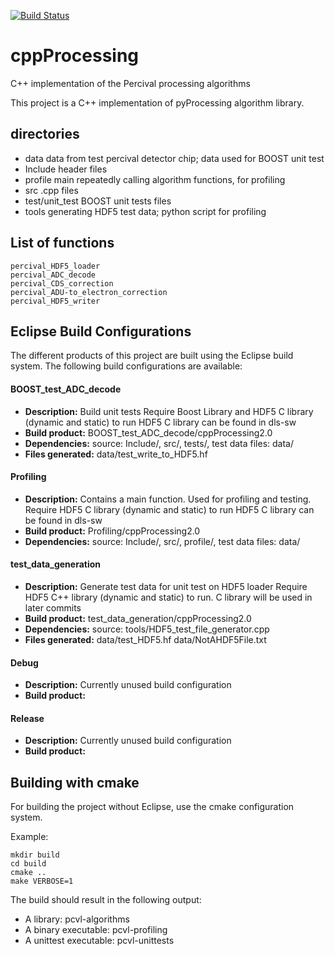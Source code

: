 [![Build Status](https://travis-ci.org/percival-detector/cppprocessing.svg)](https://travis-ci.org/percival-detector/cppprocessing)

cppProcessing
===================================================================

C++ implementation of the Percival processing algorithms

This project is a C++ implementation of pyProcessing algorithm library.

directories
-------------------------------------------------------------------

* data             data from test percival detector chip; data used for BOOST unit test
* Include          header files
* profile          main repeatedly calling algorithm functions, for profiling
* src              .cpp files
* test/unit_test   BOOST unit tests files
* tools            generating HDF5 test data; python script for profiling

List of functions
--------------------------------------------------------------------
```
percival_HDF5_loader
percival_ADC_decode
percival_CDS_correction
percival_ADU-to_electron_correction
percival_HDF5_writer

```
Eclipse Build Configurations
----------------------------

The different products of this project are built using the Eclipse build system.
The following build configurations are available:

#### BOOST_test_ADC_decode

* **Description:**
	Build unit tests
	Require Boost Library and HDF5 C library (dynamic and static) to run
	HDF5 C library can be found in dls-sw
* **Build product:**
	BOOST_test_ADC_decode/cppProcessing2.0
* **Dependencies:**
	source: Include/, src/, tests/,
	test data files: data/
* **Files generated:**
	data/test_write_to_HDF5.hf

#### Profiling

* **Description:**
	Contains a main function. Used for profiling and testing.
	Require HDF5 C library (dynamic and static) to run
	HDF5 C library can be found in dls-sw
* **Build product:**
	Profiling/cppProcessing2.0
* **Dependencies:**
	source: Include/, src/, profile/,
	test data files: data/

#### test_data_generation

* **Description:**
	Generate test data for unit test on HDF5 loader
	Require HDF5 C++ library (dynamic and static) to run. C library will be used in later commits
* **Build product:**
	test_data_generation/cppProcessing2.0
* **Dependencies:**
	source: tools/HDF5_test_file_generator.cpp
* **Files generated:**
	data/test_HDF5.hf
	data/NotAHDF5File.txt

#### Debug

* **Description:**
	Currently unused build configuration
* **Build product:**


#### Release

* **Description:**
	Currently unused build configuration
* **Build product:**


Building with cmake
-------------------

For building the project without Eclipse, use the cmake configuration system.

Example:

    mkdir build
    cd build
    cmake ..
    make VERBOSE=1

The build should result in the following output:

* A library: pcvl-algorithms
* A binary executable: pcvl-profiling
* A unittest executable: pcvl-unittests

